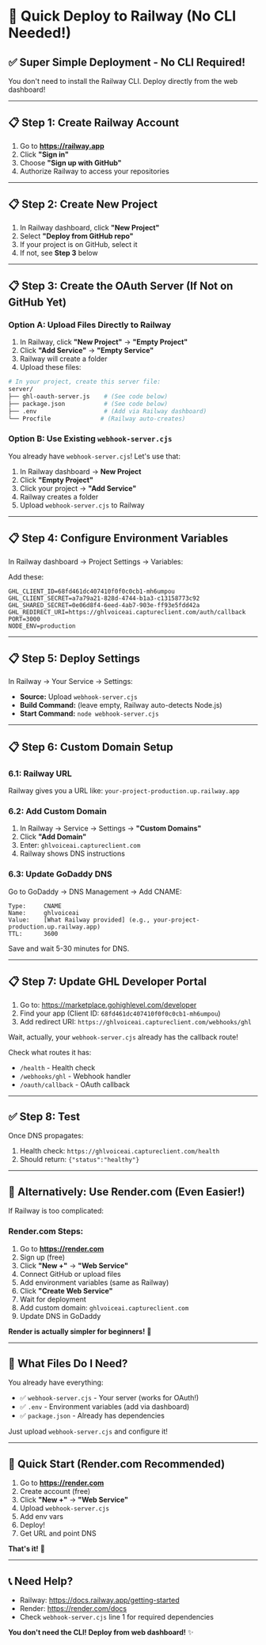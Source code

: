 # 🚀 **Quick Deploy to Railway (No CLI Needed!)**

## ✅ **Super Simple Deployment - No CLI Required!**

You don't need to install the Railway CLI. Deploy directly from the web dashboard!

---

## 📋 **Step 1: Create Railway Account**

1. Go to **https://railway.app**
2. Click **"Sign in"**
3. Choose **"Sign up with GitHub"**
4. Authorize Railway to access your repositories

---

## 📋 **Step 2: Create New Project**

1. In Railway dashboard, click **"New Project"**
2. Select **"Deploy from GitHub repo"**
3. If your project is on GitHub, select it
4. If not, see **Step 3** below

---

## 📋 **Step 3: Create the OAuth Server (If Not on GitHub Yet)**

### **Option A: Upload Files Directly to Railway**

1. In Railway, click **"New Project"** → **"Empty Project"**
2. Click **"Add Service"** → **"Empty Service"**
3. Railway will create a folder
4. Upload these files:

```bash
# In your project, create this server file:
server/
├── ghl-oauth-server.js    # (See code below)
├── package.json           # (See code below)
├── .env                   # (Add via Railway dashboard)
└── Procfile              # (Railway auto-creates)
```

### **Option B: Use Existing `webhook-server.cjs`**

You already have `webhook-server.cjs`! Let's use that:

1. In Railway dashboard → **New Project**
2. Click **"Empty Project"**
3. Click your project → **"Add Service"**
4. Railway creates a folder
5. Upload `webhook-server.cjs` to Railway

---

## 📋 **Step 4: Configure Environment Variables**

In Railway dashboard → Project Settings → Variables:

Add these:

```
GHL_CLIENT_ID=68fd461dc407410f0f0c0cb1-mh6umpou
GHL_CLIENT_SECRET=a7a79a21-828d-4744-b1a3-c13158773c92
GHL_SHARED_SECRET=0e06d8f4-6eed-4ab7-903e-ff93e5fdd42a
GHL_REDIRECT_URI=https://ghlvoiceai.captureclient.com/auth/callback
PORT=3000
NODE_ENV=production
```

---

## 📋 **Step 5: Deploy Settings**

In Railway → Your Service → Settings:

- **Source:** Upload `webhook-server.cjs`
- **Build Command:** (leave empty, Railway auto-detects Node.js)
- **Start Command:** `node webhook-server.cjs`

---

## 📋 **Step 6: Custom Domain Setup**

### **6.1: Railway URL**
Railway gives you a URL like: `your-project-production.up.railway.app`

### **6.2: Add Custom Domain**
1. In Railway → Service → Settings → **"Custom Domains"**
2. Click **"Add Domain"**
3. Enter: `ghlvoiceai.captureclient.com`
4. Railway shows DNS instructions

### **6.3: Update GoDaddy DNS**
Go to GoDaddy → DNS Management → Add CNAME:

```
Type:     CNAME
Name:     ghlvoiceai
Value:    [What Railway provided] (e.g., your-project-production.up.railway.app)
TTL:      3600
```

Save and wait 5-30 minutes for DNS.

---

## 📋 **Step 7: Update GHL Developer Portal**

1. Go to: https://marketplace.gohighlevel.com/developer
2. Find your app (Client ID: `68fd461dc407410f0f0c0cb1-mh6umpou`)
3. Add redirect URI: `https://ghlvoiceai.captureclient.com/webhooks/ghl`

Wait, actually, your `webhook-server.cjs` already has the callback route!

Check what routes it has:
- `/health` - Health check
- `/webhooks/ghl` - Webhook handler  
- `/oauth/callback` - OAuth callback

---

## ✅ **Step 8: Test**

Once DNS propagates:

1. Health check: `https://ghlvoiceai.captureclient.com/health`
2. Should return: `{"status":"healthy"}`

---

## 🎯 **Alternatively: Use Render.com (Even Easier!)**

If Railway is too complicated:

### **Render.com Steps:**
1. Go to **https://render.com**
2. Sign up (free)
3. Click **"New +"** → **"Web Service"**
4. Connect GitHub or upload files
5. Add environment variables (same as Railway)
6. Click **"Create Web Service"**
7. Wait for deployment
8. Add custom domain: `ghlvoiceai.captureclient.com`
9. Update DNS in GoDaddy

**Render is actually simpler for beginners!** 🚀

---

## 📝 **What Files Do I Need?**

You already have everything:
- ✅ `webhook-server.cjs` - Your server (works for OAuth!)
- ✅ `.env` - Environment variables (add via dashboard)
- ✅ `package.json` - Already has dependencies

Just upload `webhook-server.cjs` and configure it!

---

## 🎉 **Quick Start (Render.com Recommended)**

1. Go to **https://render.com**
2. Create account (free)
3. Click **"New +"** → **"Web Service"**
4. Upload `webhook-server.cjs`
5. Add env vars
6. Deploy!
7. Get URL and point DNS

**That's it!** 🎉

---

## 📞 **Need Help?**

- Railway: https://docs.railway.app/getting-started
- Render: https://render.com/docs
- Check `webhook-server.cjs` line 1 for required dependencies

**You don't need the CLI! Deploy from web dashboard!** ✨


